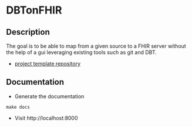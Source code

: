 # DBTonFHIR

## Description

The goal is to be able to map from a given source to a FHIR server without the help of a gui leveraging existing tools
such as git and DBT.

- [project template repository](https://github.com/arkhn/dbtonfhir-template)

## Documentation

- Generate the documentation
```shell
make docs
```
- Visit http://localhost:8000
